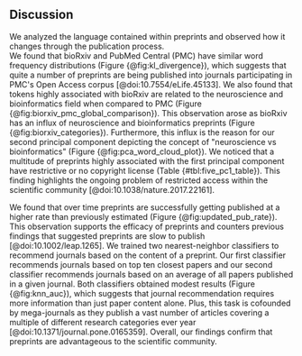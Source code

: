 ## Discussion

We analyzed the language contained within preprints and observed how it changes through the publication process.  
We found that bioRxiv and PubMed Central (PMC) have similar word frequency distributions (Figure {@fig:kl_divergence}), which suggests that quite a number of preprints are being published into journals participating in PMC's Open Access corpus [@doi:10.7554/eLife.45133]. 
We also found that tokens highly associated with bioRxiv are related to the neuroscience and bioinformatics field when compared to PMC (Figure {@fig:biorxiv_pmc_global_comparison}).
This observation arose as bioRxiv has an influx of neuroscience and bioinformatics preprints (Figure {@fig:biorxiv_categories}).
Furthermore, this influx is the reason for our second principal component depicting the concept of "neuroscience vs bioinformatics" (Figure {@fig:pca_word_cloud_plot}).
We noticed that a multitude of preprints highly associated with the first principal component have restrictive or no copyright license (Table {#tbl:five_pc1_table}).
This finding highlights the ongoing problem of restricted access within the scientific community [@doi:10.1038/nature.2017.22161].

We found that over time preprints are successfully getting published at a higher rate than previously estimated (Figure {@fig:updated_pub_rate}).
This observation supports the efficacy of preprints and counters previous findings that suggested preprints are slow to publish [@doi:10.1002/leap.1265].
We trained two nearest-neighbor classifiers to recommend journals based on the content of a preprint.
Our first classifier recommends journals based on top ten closest papers and our second classifier recommends journals based on an average of all papers published in a given journal.
Both classifiers obtained modest results (Figure {@fig:knn_auc}), which suggests that journal recommendation requires more information than just paper content alone. 
Plus, this task is cofounded by mega-journals as they publish a vast number of articles covering a multiple of different research categories ever year [@doi:10.1371/journal.pone.0165359].
Overall, our findings confirm that preprints are advantageous to the scientific community.
